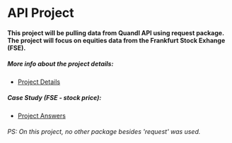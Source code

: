 # API Project

#### This project will be pulling data from Quandl API using request package. The project will focus on equities data from the Frankfurt Stock Exhange (FSE).

##### More info about the project details:
- [Project Details](https://github.com/joaobecker/api_project/blob/master/api_data_wrangling_mini_project.ipynb)

##### Case Study (FSE - stock price):
- [Project Answers](https://github.com/joaobecker/api_project/blob/master/api_project_1.ipynb) 


###### PS: On this project, no other package besides 'request' was used. 
